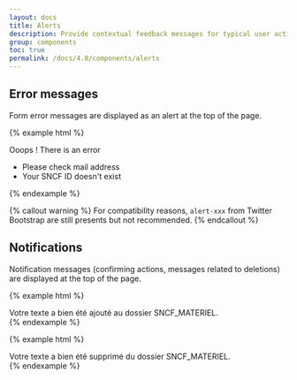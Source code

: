 ```yaml
---
layout: docs
title: Alerts
description: Provide contextual feedback messages for typical user actions with the handful of available and flexible alert messages.
group: components
toc: true
permalink: /docs/4.0/components/alerts
---
```


## Error messages

Form error messages are displayed as an alert at the top of the page.

{% example html %}
<div class="form-error mb-3">
  <span class="h2 text-uppercase">Ooops ! There is an error</span>
  <ul class="mt-1 mb-0">
    <li>Please check mail address</li>
    <li>Your SNCF ID doesn't exist</li>
  </ul>
</div>
{% endexample %}

{% callout warning %}
For compatibility reasons, `alert-xxx` from Twitter Bootstrap are still presents but not recommended.
{% endcallout %}

## Notifications

Notification messages (confirming actions, messages related to deletions) are displayed at the top of the page.

{% example html %}
<div class="text-primary pl-4 pt-2 pb-2 bg-light font-weight-medium">
  <i class="icons-checked mr-2" aria-hidden="true"></i> Votre texte a bien été ajouté au dossier SNCF_MATERIEL.
</div>
{% endexample %}

{% example html %}
<div class="text-danger pl-4 pt-2 pb-2 bg-light font-weight-medium">
  Votre texte a bien été supprimé du dossier SNCF_MATERIEL.
</div>
{% endexample %}
